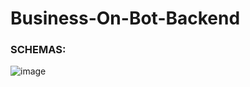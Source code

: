 # Business-On-Bot-Backend

### SCHEMAS:
![image](https://github.com/Shruti-cs/Business-On-Bot-Backend/assets/69308617/eebb7252-deb5-4f3e-9599-b2afbfe53d6b)

